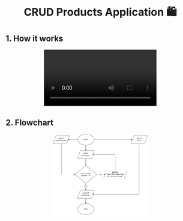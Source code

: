 <div align="center">
  <h1>CRUD Products Application 🛍️</h1>
</div>

## 1. How it works
<div align="center">
  <video>
      <source src="CRUD Products Application.mp4" type="video/mp4">
      Your browser does not support the video tag.
  </video>
</div>

## 2. Flowchart
<p align="center"><img src="CRUD Products Application.png" alt="CRUD Products Application" style="width: 50%"></p>
